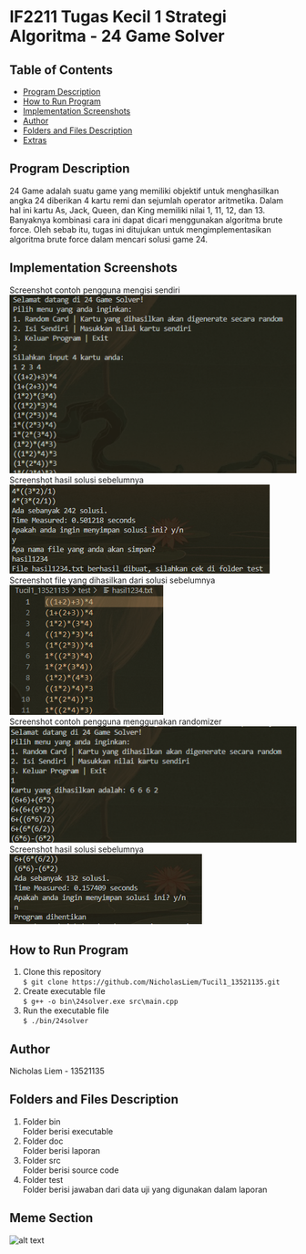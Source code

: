 <h1> <b> IF2211 Tugas Kecil 1 Strategi Algoritma - 24 Game Solver </b> </h1>

## **Table of Contents**
* [Program Description](#program-description)
* [How to Run Program](#how-to-run-program)
* [Implementation Screenshots](#implementation-screenshots)
* [Author](#author)
* [Folders and Files Description](#folders-and-files-description)
* [Extras](#meme-section)

## **Program Description**
<p> 24 Game adalah suatu game yang memiliki objektif untuk menghasilkan angka 24 diberikan 4 kartu remi dan sejumlah operator aritmetika. 
Dalam hal ini kartu As, Jack, Queen, dan King memiliki nilai 1, 11, 12, dan 13. Banyaknya kombinasi cara ini dapat dicari menggunakan algoritma
brute force. Oleh sebab itu, tugas ini ditujukan untuk mengimplementasikan algoritma brute force dalam mencari solusi game 24.</p>

 ## **Implementation Screenshots**
Screenshot contoh pengguna mengisi sendiri <br>
<img src="./doc/assets/img1.png" alt="Source Code True"> <br>
Screenshot hasil solusi sebelumnya <br>
<img src="./doc/assets/img2.png" alt="Source Code True"> <br>
Screenshot file yang dihasilkan dari solusi sebelumnya <br>
<img src="./doc/assets/img3.png" alt="Source Code True"> <br>
Screenshot contoh pengguna menggunakan randomizer <br>
<img src="./doc/assets/img4.png" alt="Source Code True"> <br>
Screenshot hasil solusi sebelumnya <br>
<img src="./doc/assets/img5.png" alt="Source Code True"> <br>

## **How to Run Program**
1. Clone this repository <br>
`$ git clone https://github.com/NicholasLiem/Tucil1_13521135.git `
2. Create executable file <br>
`$ g++ -o bin\24solver.exe src\main.cpp`
3. Run the executable file <br>
`$ ./bin/24solver`

## **Author**
Nicholas Liem - 13521135

## **Folders and Files Description**
1. Folder bin <br>
Folder berisi executable
2. Folder doc <br>
Folder berisi laporan
3. Folder src <br>
Folder berisi source code
4. Folder test <br>
Folder berisi jawaban dari data uji yang digunakan dalam laporan

## **Meme Section**
![alt text](https://i.kym-cdn.com/photos/images/original/002/046/058/28a.png)